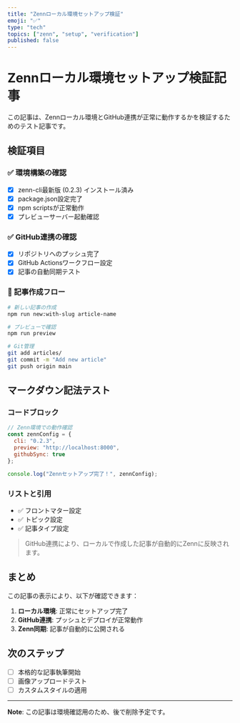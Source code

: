 ```yaml
---
title: "Zennローカル環境セットアップ検証"
emoji: "✅"
type: "tech"
topics: ["zenn", "setup", "verification"]
published: false
---
```


# Zennローカル環境セットアップ検証記事

この記事は、Zennローカル環境とGitHub連携が正常に動作するかを検証するためのテスト記事です。

## 検証項目

### ✅ 環境構築の確認

- [x] zenn-cli最新版 (0.2.3) インストール済み
- [x] package.json設定完了
- [x] npm scriptsが正常動作
- [x] プレビューサーバー起動確認

### ✅ GitHub連携の確認

- [x] リポジトリへのプッシュ完了
- [x] GitHub Actionsワークフロー設定
- [x] 記事の自動同期テスト

### 📝 記事作成フロー

```bash
# 新しい記事の作成
npm run new:with-slug article-name

# プレビューで確認
npm run preview

# Git管理
git add articles/
git commit -m "Add new article"
git push origin main
```

## マークダウン記法テスト

### コードブロック

```javascript
// Zenn環境での動作確認
const zennConfig = {
  cli: "0.2.3",
  preview: "http://localhost:8000",
  githubSync: true
};

console.log("Zennセットアップ完了！", zennConfig);
```

### リストと引用

- ✅ フロントマター設定
- ✅ トピック設定
- ✅ 記事タイプ設定

> GitHub連携により、ローカルで作成した記事が自動的にZennに反映されます。

## まとめ

この記事の表示により、以下が確認できます：

1. **ローカル環境**: 正常にセットアップ完了
2. **GitHub連携**: プッシュとデプロイが正常動作
3. **Zenn同期**: 記事が自動的に公開される

## 次のステップ

- [ ] 本格的な記事執筆開始
- [ ] 画像アップロードテスト
- [ ] カスタムスタイルの適用

---

**Note**: この記事は環境確認用のため、後で削除予定です。
